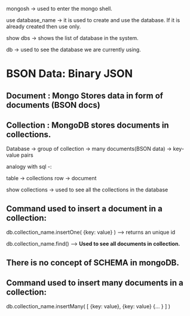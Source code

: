 mongosh -> used to enter the mongo shell.

use database_name  -> it is used to create and use the database. If it is already created then use only.

show dbs -> shows the list of database in the system.

db -> used to see the database we are currently using.

# BSON Data: Binary JSON

## Document : Mongo Stores data in form of documents (BSON docs)
## Collection : MongoDB stores documents in collections.

 Database -> group of collection -> many documents(BSON data) -> key-value pairs

 analogy with sql -:

 table -> collections
 row -> document



show collections -> used to see all the collections in the database


## Command used to insert a document in a collection: 
db.collection_name.insertOne( {key: value} )   --> returns an unique id

db.collection_name.find() --> **Used to see all documents in collection.**


## There is no concept of SCHEMA in mongoDB.

## Command used to insert many documents in a collection: 
db.collection_name.insertMany( [ {key: value}, {key: value} {... } ] )